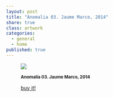 ```yaml
---
layout: post
title: "Anomalia 03. Jaume Marco, 2014"
share: true
class: artwork
categories:
  - general
  - home
published: true
---
```


<figure class="text-center">
	<img src="http://www.inpocketart.com/wp-content/uploads/2014/07/4-anomalia-03-jaume-marco-juliol-2014-watermark.jpg">
	<figcaption>
		<p><small><strong>Anomalia 03. Jaume Marco, 2014</strong></small></p>
		<p><a href="http://www.inpocketart.com/product/anomalia-03-jaume-marco-2014/" class="btn btn-primary btn-lg"><i class="fa fa-credit-card"></i> buy it!</a></p>
	</figcaption>
</figure>